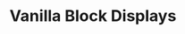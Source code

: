---
title: Vanilla Block Displays
description: Everything you need to know about Vanilla Block Displays in the Blueprint Format.
---